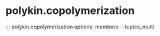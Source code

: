 # polykin.copolymerization

::: polykin.copolymerization
    options:
        members:
            - tuples_multi
